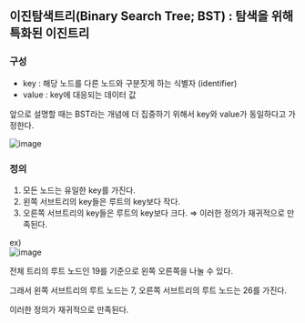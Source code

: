 ## 이진탐색트리(Binary Search Tree; BST) : 탐색을 위해 특화된 이진트리

### 구성 

- key : 해당 노드를 다른 노드와 구분짓게 하는 식별자 (identifier) 
- value : key에 대응되는 데이터 값 

앞으로 설명할 때는 BST라는 개념에 더 집중하기 위해서 key와 value가 동일하다고 가정한다.

![image](https://user-images.githubusercontent.com/64796257/150255830-19f73774-7b22-4f64-a836-b2e74e596110.png)

### 정의 

1) 모든 노드는 유일한 key를 가진다.
2) 왼쪽 서브트리의 key들은 루트의 key보다 작다.
3) 오른쪽 서브트리의 key들은 루트의 key보다 크다. ⇒ 이러한 정의가 재귀적으로 만족된다.

ex)  
![image](https://user-images.githubusercontent.com/64796257/150256170-43fa7eab-aea1-4ba1-af95-99ae2d2b85c8.png)

전체 트리의 루트 노드인 19를 기준으로 왼쪽 오른쪽을 나눌 수 있다.  

그래서 왼쪽 서브트리의 루트 노드는 7, 오른쪽 서브트리의 루트 노드는 26를 가진다.

이러한 정의가 재귀적으로 만족된다.
